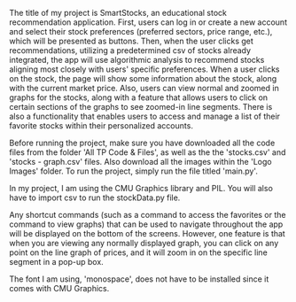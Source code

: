 The title of my project is SmartStocks, an educational stock recommendation application. First, users can log in or create a new account and select their stock preferences (preferred sectors, price range, etc.), which will be presented as buttons. Then, when the user clicks get recommendations, utilizing a predetermined csv of stocks already integrated, the app will use algorithmic analysis to recommend stocks aligning most closely with users' specific preferences. When a user clicks on the stock, the page will show some information about the stock, along with the current market price. Also, users can view normal and zoomed in graphs for the stocks, along with a feature that allows users to click on certain sections of the graphs to see zoomed-in line segments. There is also a functionality that enables users to access and manage a list of their favorite stocks within their personalized accounts.

Before running the project, make sure you have downloaded all the code files from the folder 'All TP Code & Files', as well as the the 'stocks.csv' and 'stocks - graph.csv' files. Also download all the images within the 'Logo Images' folder. To run the project, simply run the file titled 'main.py'. 

In my project, I am using the CMU Graphics library and PIL. You will also have to import csv to run the stockData.py file. 

Any shortcut commands (such as a command to access the favorites or the command to view graphs) that can be used to navigate throughout the app will be displayed on the bottom of the screens. However, one feature is that when you are viewing any normally displayed graph, you can click on any point on the line graph of prices, and it will zoom in on the specific line segment in a pop-up box. 

The font I am using, 'monospace', does not have to be installed since it comes with CMU Graphics. 
